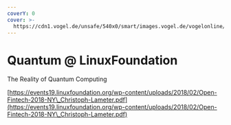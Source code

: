 ```yaml
---
coverY: 0
cover: >-
  https://cdn1.vogel.de/unsafe/540x0/smart/images.vogel.de/vogelonline/bdb/1723000/1723059/original.jpg
---
```


# Quantum @ LinuxFoundation

The Reality of Quantum Computing

[https://events19.linuxfoundation.org/wp-content/uploads/2018/02/Open-Fintech-2018-NY\_Christoph-Lameter.pdf](https://events19.linuxfoundation.org/wp-content/uploads/2018/02/Open-Fintech-2018-NY\_Christoph-Lameter.pdf)
